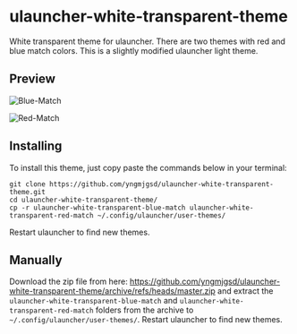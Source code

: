 # ulauncher-white-transparent-theme

White transparent theme for ulauncher. There are two themes with red and blue match colors. This is a slightly modified ulauncher light theme.

## Preview

![Blue-Match](https://github.com/yngmjgsd/ulauncher-white-transparent-theme/assets/115377018/ab3128e8-8f42-485e-9259-d8064e431869)

![Red-Match](https://github.com/yngmjgsd/ulauncher-white-transparent-theme/assets/115377018/3947effb-4d59-4dc8-92dd-62725f39d8e3)

## Installing

To install this theme, just copy paste the commands below in your terminal:

```
git clone https://github.com/yngmjgsd/ulauncher-white-transparent-theme.git
cd ulauncher-white-transparent-theme/
cp -r ulauncher-white-transparent-blue-match ulauncher-white-transparent-red-match ~/.config/ulauncher/user-themes/
```

Restart ulauncher to find new themes.

## Manually

Download the zip file from here: https://github.com/yngmjgsd/ulauncher-white-transparent-theme/archive/refs/heads/master.zip and extract the `ulauncher-white-transparent-blue-match` and `ulauncher-white-transparent-red-match` folders from the archive to `~/.config/ulauncher/user-themes/`. Restart ulauncher to find new themes.




